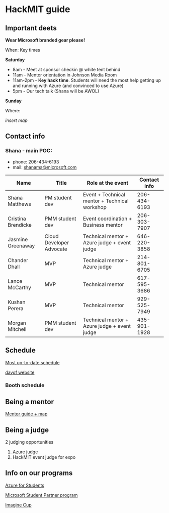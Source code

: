 # HackMIT guide

## Important deets
**Wear Microsoft branded gear please!** 

When: 
Key times

**Saturday**
- 8am - Meet at sponsor checkin @ white tent behind 
- 11am - Mentor orientation in Johnson Media Room
- 11am-2pm - **Key hack time**. Students will need the most help getting up and running with Azure (and convinced to use Azure)
- 5pm - Our tech talk (Shana will be AWOL)

**Sunday**

Where:

*insert map*

## Contact info
### Shana - main POC: 
- phone: 206-434-6193
- mail: shanama@microsoft.com

| Name               | Title                    |  Role at the event                            | Contact info |
| ------------------ | ------------------------ | --------------------------------------------- | ------------ |
| Shana Matthews     | PM student dev           | Event + Technical mentor + Technical workshop | 206-434-6193 |
| Cristina Brendicke | PMM student dev          | Event coordination + Business mentor          | 206-303-7907 |
| Jasmine Greenaway  | Cloud Developer Advocate | Technical mentor + Azure judge + event judge  | 646-220-3858 |
| Chander Dhall      | MVP                      | Technical mentor + Azure judge                | 214-801-6705 |
| Lance McCarthy     | MVP                      | Technical mentor                              | 617-595-3686 |
| Kushan Perera      | MVP                      | Technical mentor                              | 929-525-7949 |
| Morgan Mitchell    | PMM student dev          | Technical mentor + Azure judge + event judge  | 435-901-1928 |



## Schedule
[Most up-to-date schedule](http://go.hackmit.org/sponsor-schedule)

[dayof website](http://go.hackmit.org/dayof)

### Booth schedule

## Being a mentor
[Mentor guide + map](hackmit_mentorguide.pdf)

## Being a judge
2 judging opportunities
1. Azure judge
2. HackMIT event judge for expo

## Info on our programs
[Azure for Students](https://aka.ms/a4s)

[Microsoft Student Partner program](https://imagine.microsoft.com/en-us/msp)

[Imagine Cup](https://imaginecup.microsoft.com/en-us/Events?id=0)

